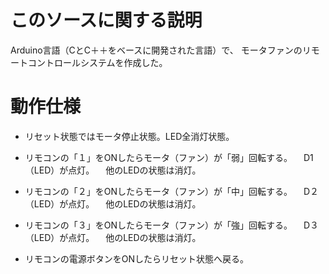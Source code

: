 # このソースに関する説明

Arduino言語（CとC＋＋をベースに開発された言語）で、
モータファンのリモートコントロールシステムを作成した。

# 動作仕様
* リセット状態ではモータ停止状態。LED全消灯状態。

* リモコンの「１」をONしたらモータ（ファン）が「弱」回転する。
　D1（LED）が点灯。
　他のLEDの状態は消灯。

* リモコンの「２」をONしたらモータ（ファン）が「中」回転する。
　D２（LED）が点灯。
　他のLEDの状態は消灯。

* リモコンの「３」をONしたらモータ（ファン）が「強」回転する。
　D３（LED）が点灯。
　他のLEDの状態は消灯。

* リモコンの電源ボタンをONしたらリセット状態へ戻る。
